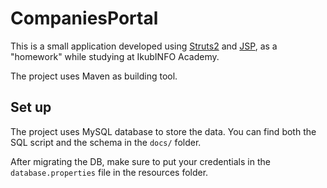 # CompaniesPortal

This is a small application developed using [Struts2](https://struts.apache.org/) and [JSP](http://www.oracle.com/technetwork/java/javaee/jsp/index.html), as a "homework" while studying at IkubINFO Academy.

The project uses Maven as building tool.

## Set up

The project uses MySQL database to store the data. You can find both the SQL script and the schema in the `docs/` folder.

After migrating the DB, make sure to put your credentials in the `database.properties` file in the resources folder.
